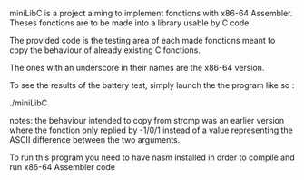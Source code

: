 miniLibC is a project aiming to implement fonctions with x86-64 Assembler.
Theses fonctions are to be made into a library usable by C code.

The provided code is the testing area of each made fonctions meant to copy the behaviour
of already existing C fonctions.

The ones with an underscore in their names are the x86-64 version.

To see the results of the battery test, simply launch the the program like so :

./miniLibC

notes:
the behaviour intended to copy from strcmp was an earlier version where the fonction only replied by
-1/0/1 instead of a value representing the ASCII difference between the two arguments.

To run this program you need to have nasm installed in order to compile and run x86-64 Assembler code

